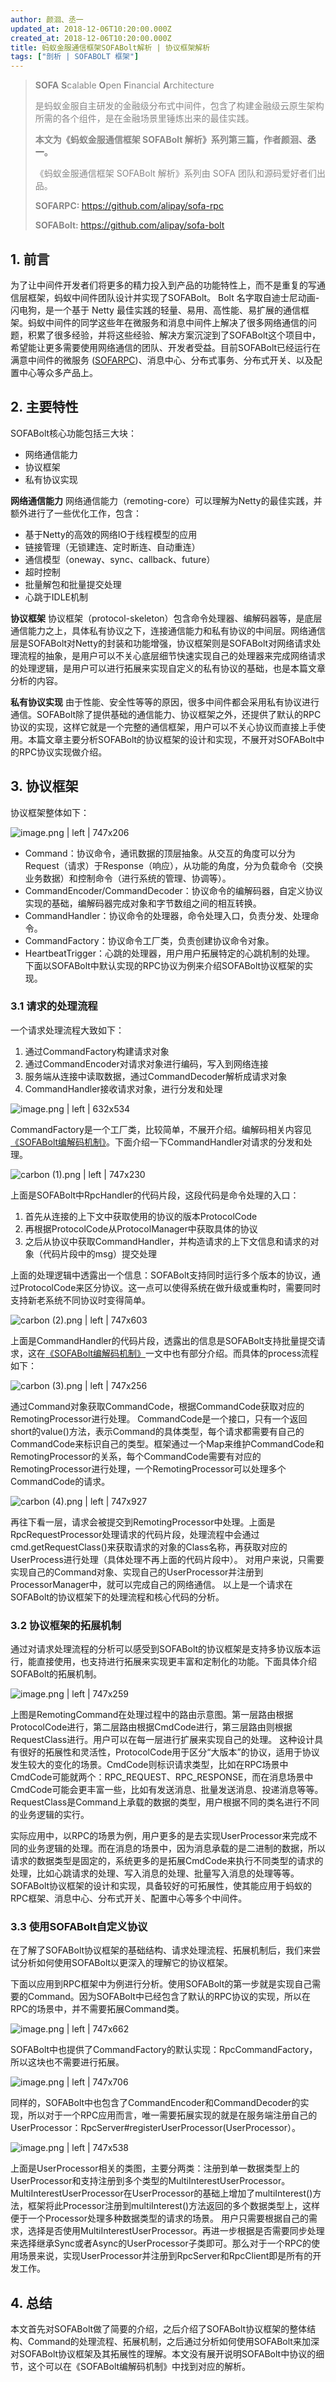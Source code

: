 ```yaml
---
author: 颜洄、丞一
updated_at: 2018-12-06T10:20:00.000Z
created_at: 2018-12-06T10:20:00.000Z
title: 蚂蚁金服通信框架SOFABolt解析 | 协议框架解析
tags: ["剖析 | SOFABOLT 框架"]
---
```


> __<span data-type="color" style="color:rgb(136, 136, 136)">SOFA</span>__
> <strong><span data-type="color" style="color:rgb(136, 136, 136)">S</span></strong><span data-type="color" style="color:rgb(136, 136, 136)">calable </span><span data-type="color" style="color:rgb(136, 136, 136)"><strong>O</strong></span><span data-type="color" style="color:rgb(136, 136, 136)">pen </span><span data-type="color" style="color:rgb(136, 136, 136)"><strong>F</strong></span><span data-type="color" style="color:rgb(136, 136, 136)">inancial </span><span data-type="color" style="color:rgb(136, 136, 136)"><strong>A</strong></span><span data-type="color" style="color:rgb(136, 136, 136)">rchitecture</span>
> 
> <span data-type="color" style="color:rgb(136, 136, 136)">是蚂蚁金服自主研发的金融级分布式中间件，包含了构建金融级云原生架构所需的各个组件，是在金融场景里锤炼出来的最佳实践。</span>
> 
> <span data-type="color" style="color:rgb(136, 136, 136)"><strong>本文为《蚂蚁金服通信框架 SOFABolt 解析》系列第三篇，作者</strong></span><span data-type="color" style="color:rgb(136, 136, 136)"><strong><span data-type="background" style="background-color:rgb(255, 255, 255)">颜洄、</span></strong></span><strong>丞一</strong><strong><span data-type="color" style="color:rgb(136, 136, 136)">。</span></strong>
> 
> <span data-type="color" style="color:rgb(136, 136, 136)">《蚂蚁金服通信框架 SOFABolt 解析》系列由 SOFA 团队和源码爱好者们出品。</span>
> 
> <span data-type="color" style="color:rgb(136, 136, 136)"><strong>SOFARPC: </strong></span><span data-type="color" style="color:rgb(136, 136, 136)">https://github.com/alipay/sofa-rpc</span>
> 
> <span data-type="color" style="color:rgb(136, 136, 136)"><strong>SOFABolt: </strong></span><span data-type="color" style="color:rgb(136, 136, 136)">https://github.com/alipay/sofa-bolt</span>
> 
## 1. 前言
为了让中间件开发者们将更多的精力投入到产品的功能特性上，而不是重复的写通信层框架，蚂蚁中间件团队设计并实现了SOFABolt。
Bolt 名字取自迪士尼动画-闪电狗，是一个基于 Netty 最佳实践的轻量、易用、高性能、易扩展的通信框架。蚂蚁中间件的同学这些年在微服务和消息中间件上解决了很多网络通信的问题，积累了很多经验，并将这些经验、解决方案沉淀到了SOFABolt这个项目中，希望能让更多需要使用网络通信的团队、开发者受益。目前SOFABolt已经运行在满意中间件的微服务 ([SOFARPC](https://github.com/alipay/sofa-rpc))、消息中心、分布式事务、分布式开关、以及配置中心等众多产品上。

## 2. 主要特性
SOFABolt核心功能包括三大块：
* 网络通信能力
* 协议框架
* 私有协议实现

__网络通信能力__
网络通信能力（remoting-core）可以理解为Netty的最佳实践，并额外进行了一些优化工作，包含：
* 基于Netty的高效的网络IO于线程模型的应用
* 链接管理（无锁建连、定时断连、自动重连）
* 通信模型（oneway、sync、callback、future）
* 超时控制
* 批量解包和批量提交处理
* 心跳于IDLE机制

__协议框架__
协议框架（protocol-skeleton）包含命令处理器、编解码器等，是底层通信能力之上，具体私有协议之下，连接通信能力和私有协议的中间层。网络通信层是SOFABolt对Netty的封装和功能增强，协议框架则是SOFABolt对网络请求处理流程的抽象，是用户可以不关心底层细节快速实现自己的处理器来完成网络请求的处理逻辑，是用户可以进行拓展来实现自定义的私有协议的基础，也是本篇文章分析的内容。

__私有协议实现__
由于性能、安全性等等的原因，很多中间件都会采用私有协议进行通信。SOFABolt除了提供基础的通信能力、协议框架之外，还提供了默认的RPC协议的实现，这样它就是一个完整的通信框架，用户可以不关心协议而直接上手使用。本篇文章主要分析SOFABolt的协议框架的设计和实现，不展开对SOFABolt中的RPC协议实现做介绍。

## 3. 协议框架
协议框架整体如下：


![image.png | left | 747x206](https://cdn.nlark.com/yuque/0/2018/png/172326/1542523832420-2304f719-ac43-455a-8f03-6d478a05865f.png "")

* Command：协议命令，通讯数据的顶层抽象。从交互的角度可以分为Request（请求）于Response（响应），从功能的角度，分为负载命令（交换业务数据）和控制命令（进行系统的管理、协调等）。
* CommandEncoder/CommandDecoder：协议命令的编解码器，自定义协议实现的基础，编解码器完成对象和字节数组之间的相互转换。
* CommandHandler：协议命令的处理器，命令处理入口，负责分发、处理命令。
* CommandFactory：协议命令工厂类，负责创建协议命令对象。
* HeartbeatTrigger：心跳的处理器，用户用户拓展特定的心跳机制的处理。
下面以SOFABolt中默认实现的RPC协议为例来介绍SOFABolt协议框架的实现。

### 3.1 请求的处理流程
一个请求处理流程大致如下：
1. 通过CommandFactory构建请求对象
2. 通过CommandEncoder对请求对象进行编码，写入到网络连接
3. 服务端从连接中读取数据，通过CommandDecoder解析成请求对象
4. CommandHandler接收请求对象，进行分发和处理


![image.png | left | 632x534](https://cdn.nlark.com/yuque/0/2018/png/172326/1542535048013-bf091366-d7ab-489a-be0a-34d98459960c.png "")

CommandFactory是一个工厂类，比较简单，不展开介绍。编解码相关内容见[《SOFABolt编解码机制》](https://www.yuque.com/sofaboltlab/sofabolt/spza7y)。下面介绍一下CommandHandler对请求的分发和处理。


![carbon (1).png | left | 747x230](https://cdn.nlark.com/yuque/0/2018/png/172326/1542680035000-1a6585d4-cdbd-462e-908b-66be63355752.png "")

上面是SOFABolt中RpcHandler的代码片段，这段代码是命令处理的入口：
1. 首先从连接的上下文中获取使用的协议的版本ProtocolCode
2. 再根据ProtocolCode从ProtocolManager中获取具体的协议
3. 之后从协议中获取CommandHandler，并构造请求的上下文信息和请求的对象（代码片段中的msg）提交处理

上面的处理逻辑中透露出一个信息：SOFABolt支持同时运行多个版本的协议，通过ProtocolCode来区分协议。这一点可以使得系统在做升级或重构时，需要同时支持新老系统不同协议时变得简单。


![carbon (2).png | left | 747x603](https://cdn.nlark.com/yuque/0/2018/png/172326/1542680327753-f10704cd-3dde-4588-924b-f40cd7d06cfe.png "")

上面是CommandHandler的代码片段，透露出的信息是SOFABolt支持批量提交请求，这在[《SOFABolt编解码机制》](https://www.yuque.com/sofaboltlab/sofabolt/spza7y)一文中也有部分介绍。而具体的process流程如下：


![carbon (3).png | left | 747x256](https://cdn.nlark.com/yuque/0/2018/png/172326/1542680393299-4bde1ad6-d0a5-4672-958d-271c1274fe7c.png "")

通过Command对象获取CommandCode，根据CommandCode获取对应的RemotingProcessor进行处理。
CommandCode是一个接口，只有一个返回short的value()方法，表示Command的具体类型，每个请求都需要有自己的CommandCode来标识自己的类型。框架通过一个Map来维护CommandCode和RemotingProcessor的关系，每个CommandCode需要有对应的RemotingProcessor进行处理，一个RemotingProcessor可以处理多个CommandCode的请求。


![carbon (4).png | left | 747x927](https://cdn.nlark.com/yuque/0/2018/png/172326/1542680714009-cd05d61a-04b5-4b1a-8405-0fe3d1215608.png "")

再往下看一层，请求会被提交到RemotingProcessor中处理。上面是RpcRequestProcessor处理请求的代码片段，处理流程中会通过cmd.getRequestClass()来获取请求的对象的Class名称，再获取对应的UserProcess进行处理（具体处理不再上面的代码片段中）。
对用户来说，只需要实现自己的Command对象、实现自己的UserProcessor并注册到ProcessorManager中，就可以完成自己的网络通信。
以上是一个请求在SOFABolt的协议框架下的处理流程和核心代码的分析。

### 3.2 协议框架的拓展机制
通过对请求处理流程的分析可以感受到SOFABolt的协议框架是支持多协议版本运行，能直接使用，也支持进行拓展来实现更丰富和定制化的功能。下面具体介绍SOFABolt的拓展机制。
 

![image.png | left | 747x259](https://cdn.nlark.com/yuque/0/2018/png/172326/1542531912123-7d6bc491-c784-45b0-b9ee-6ef476d8ae62.png "")

上图是RemotingCommand在处理过程中的路由示意图。第一层路由根据ProtocolCode进行，第二层路由根据CmdCode进行，第三层路由则根据RequestClass进行。用户可以在每一层进行扩展来实现自己的处理。
这种设计具有很好的拓展性和灵活性，ProtocolCode用于区分“大版本”的协议，适用于协议发生较大的变化的场景。CmdCode则标识请求类型，比如在RPC场景中CmdCode可能就两个：RPC\_REQUEST、RPC\_RESPONSE，而在消息场景中CmdCode可能会更丰富一些，比如有发送消息、批量发送消息、投递消息等等。RequestClass是Command上承载的数据的类型，用户根据不同的类名进行不同的业务逻辑的实行。

实际应用中，以RPC的场景为例，用户更多的是去实现UserProcessor来完成不同的业务逻辑的处理。而在消息的场景中，因为消息承载的是二进制的数据，所以请求的数据类型是固定的，系统更多的是拓展CmdCode来执行不同类型的请求的处理，比如心跳请求的处理、写入消息的处理、批量写入消息的处理等等。SOFABolt协议框架的设计和实现，具备较好的可拓展性，使其能应用于蚂蚁的RPC框架、消息中心、分布式开关、配置中心等多个中间件。

### 3.3 使用SOFABolt自定义协议
在了解了SOFABolt协议框架的基础结构、请求处理流程、拓展机制后，我们来尝试分析如何使用SOFABolt以更深入的理解它的协议框架。

下面以应用到RPC框架中为例进行分析。使用SOFABolt的第一步就是实现自己需要的Command。因为SOFABolt中已经包含了默认的RPC协议的实现，所以在RPC的场景中，并不需要拓展Command类。


![image.png | left | 747x662](https://cdn.nlark.com/yuque/0/2018/png/172326/1542593946459-8821e1c3-e09f-4e4f-bc1e-e94d81ef1454.png "")

SOFABolt中也提供了CommandFactory的默认实现：RpcCommandFactory，所以这块也不需要进行拓展。

![image.png | left | 747x706](https://cdn.nlark.com/yuque/0/2018/png/172326/1542594055684-58959f82-718a-4ef3-8591-99031d170bd8.png "")

同样的，SOFABolt中也包含了CommandEncoder和CommandDecoder的实现，所以对于一个RPC应用而言，唯一需要拓展实现的就是在服务端注册自己的UserProcessor：RpcServer#registerUserProcessor(UserProcessor）。


![image.png | left | 747x538](https://cdn.nlark.com/yuque/0/2018/png/172326/1542594199643-ec9b864b-3a79-4e8a-8c81-2ff0a7bd0d2e.png "")

上面是UserProcessor相关的类图，主要分两类：注册到单一数据类型上的UserProcessor和支持注册到多个类型的MultiInterestUserProcessor。
MultiInterestUserProcessor在UserProcessor的基础上增加了multiInterest()方法，框架将此Processor注册到multiInterest()方法返回的多个数据类型上，这样便于一个Processor处理多种数据类型的请求的场景。
用户只需要根据自己的需求，选择是否使用MultiInterestUserProcessor。再进一步根据是否需要同步处理来选择继承Sync或者Async的UserProcessor子类即可。那么对于一个RPC的使用场景来说，实现UserProcessor并注册到RpcServer和RpcClient即是所有的开发工作。

## 4. 总结
本文首先对SOFABolt做了简要的介绍，之后介绍了SOFABolt协议框架的整体结构、Command的处理流程、拓展机制，之后通过分析如何使用SOFABolt来加深对SOFABolt协议框架及其拓展性的理解。本文没有展开说明SOFABolt中协议的细节，这个可以在《SOFABolt编解码机制》中找到对应的解析。




